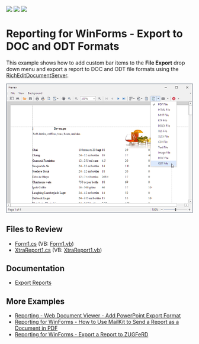 <!-- default badges list -->
![](https://img.shields.io/endpoint?url=https://codecentral.devexpress.com/api/v1/VersionRange/128600898/22.2.6%2B)
[![](https://img.shields.io/badge/Open_in_DevExpress_Support_Center-FF7200?style=flat-square&logo=DevExpress&logoColor=white)](https://supportcenter.devexpress.com/ticket/details/E4530)
[![](https://img.shields.io/badge/📖_How_to_use_DevExpress_Examples-e9f6fc?style=flat-square)](https://docs.devexpress.com/GeneralInformation/403183)
<!-- default badges end -->
# Reporting for WinForms - Export to DOC and ODT Formats

This example shows how to add custom bar items to the **File Export** drop down menu and export a report to DOC and ODT file formats using the [RichEditDocumentServer](https://docs.devexpress.com/OfficeFileAPI/DevExpress.XtraRichEdit.RichEditDocumentServer).

![Reporting - Export to DOC and ODT Formats](Images/screenshot.png)
## Files to Review

* [Form1.cs](./CS/WindowsFormsApplication1/Form1.cs) (VB: [Form1.vb](./VB/WindowsFormsApplication1/Form1.vb))
* [XtraReport1.cs](./CS/WindowsFormsApplication1/XtraReport1.cs) (VB: [XtraReport1.vb](./VB/WindowsFormsApplication1/XtraReport1.vb))


## Documentation

- [Export Reports](https://docs.devexpress.com/XtraReports/1302/detailed-guide-to-devexpress-reporting/store-and-distribute-reports/export-reports)

## More Examples

- [Reporting - Web Document Viewer - Add PowerPoint Export Format](https://github.com/DevExpress-Examples/reporting-web-viewer-powerpoint-export)
- [Reporting for WinForms - How to Use MailKit to Send a Report as a Document in PDF](https://github.com/DevExpress-Examples/reporting-winforms-mailkit-email-report-pdf)
- [Reporting for WinForms - Export a Report to ZUGFeRD](https://github.com/DevExpress-Examples/reporting-winforms-export-pdf-zugferd)
